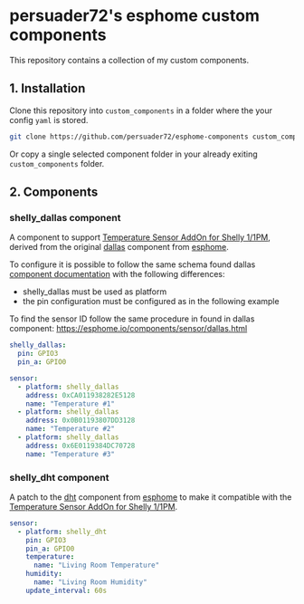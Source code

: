 # persuader72's esphome custom components

This repository contains a collection of my custom components.

## 1. Installation

Clone this repository into `custom_components` in a folder where the your config `yaml` is stored. 

```bash
git clone https://github.com/persuader72/esphome-components custom_components
```

Or copy a single selected component folder in your already exiting `custom_components` folder.

## 2. Components

### shelly_dallas component

A component to support [Temperature Sensor AddOn for Shelly 1/1PM](https://shop.shelly.cloud/temperature-sensor-addon-for-shelly-1-1pm-wifi-smart-home-automation#312), derived from the original [dallas](https://github.com/esphome/esphome/tree/dev/esphome/components/dallas) component from [esphome](https://github.com/esphome/). 

To configure it is possible to follow the same schema found dallas [component documentation](https://esphome.io/components/sensor/dallas.html) with the following differences:

* shelly_dallas must be used as platform
* the pin configuration must be configured as in the following example

To find the sensor ID follow the same procedure in found in dallas component: https://esphome.io/components/sensor/dallas.html

```yaml
shelly_dallas:
  pin: GPIO3
  pin_a: GPIO0

sensor:
  - platform: shelly_dallas
    address: 0xCA011938282E5128
    name: "Temperature #1"
  - platform: shelly_dallas
    address: 0x0B01193807DD3128
    name: "Temperature #2"
  - platform: shelly_dallas
    address: 0x6E0119384DC70728
    name: "Temperature #3"
```

### shelly_dht component

A patch to the [dht](https://github.com/esphome/esphome/tree/dev/esphome/components/dht) component from [esphome](https://github.com/esphome/) to make it compatible with the  [Temperature Sensor AddOn for Shelly 1/1PM](https://shop.shelly.cloud/temperature-sensor-addon-for-shelly-1-1pm-wifi-smart-home-automation#312).

```yaml
sensor:
  - platform: shelly_dht
    pin: GPIO3
    pin_a: GPIO0
    temperature:
      name: "Living Room Temperature"
    humidity:
      name: "Living Room Humidity"
    update_interval: 60s
```
